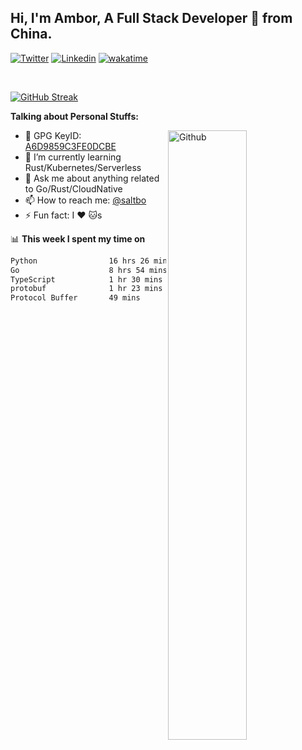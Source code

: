## Hi, I'm Ambor, A Full Stack Developer 🚀 from China.

[![Twitter](https://img.shields.io/badge/-saltbo-1ca0f1?style=flat&logo=twitter&logoColor=white)](https://twitter.com/rdsaltbo)
[![Linkedin](https://img.shields.io/badge/-saltbo-blue?style=flat&logo=Linkedin&logoColor=white)](https://www.linkedin.com/in/saltbo/)
[![wakatime](https://wakatime.com/badge/user/f82b1c77-faab-48cd-aef5-a12c0aff104b.svg)](https://wakatime.com/@f82b1c77-faab-48cd-aef5-a12c0aff104b)

&nbsp;  

[![GitHub Streak](http://github-readme-streak-stats.herokuapp.com?user=saltbo&hide_border=true&date_format=M%20j%5B%2C%20Y%5D)](https://git.io/streak-stats)

**Talking about Personal Stuffs:**
<!-- Any image aligned to the right. Beware the width  -->
<img width="50%" align="right" alt="Github" src="https://raw.githubusercontent.com/saltbo/saltbo/master/images/git-header.svg" />

- 🤘 GPG KeyID: [A6D9859C3FE0DCBE](https://saltbo.cn/pgp_keys.asc)
- 🌱 I’m currently learning Rust/Kubernetes/Serverless
- 💬 Ask me about anything related to Go/Rust/CloudNative
- 📫 How to reach me: [@saltbo](https://t.me/saltbo)
- ⚡ Fun fact: I :heart: :cat:s


📊 **This week I spent my time on**
<!--START_SECTION:waka-->

```txt
Python                16 hrs 26 mins  █████████████▓░░░░░░░░░░░   54.67 %
Go                    8 hrs 54 mins   ███████▒░░░░░░░░░░░░░░░░░   29.64 %
TypeScript            1 hr 30 mins    █▒░░░░░░░░░░░░░░░░░░░░░░░   05.01 %
protobuf              1 hr 23 mins    █░░░░░░░░░░░░░░░░░░░░░░░░   04.64 %
Protocol Buffer       49 mins         ▓░░░░░░░░░░░░░░░░░░░░░░░░   02.76 %
```

<!--END_SECTION:waka-->
